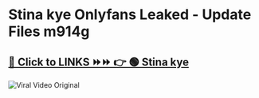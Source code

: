 
 # Stina kye Onlyfans Leaked - Update Files m914g

## <h2><a href="https://clipsfans.com/Stina_kye&ref=git">🔗 Click to LINKS ⏩⏩ 👉 🟢 Stina kye </a></h2>

<a href="https://clipsfans.com/Stina_kye&ref=git" rel="nofollow" data-target="animated-image.originalLink"><img src="https://i.ibb.co.com/xMMVF88/686577567.gif" alt="Viral Video Original" style="max-width: 100%; display: inline-block;" data-target="animated-image.originalImage"></a>

